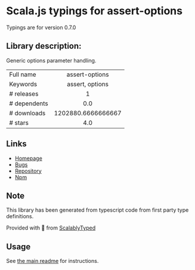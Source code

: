 
# Scala.js typings for assert-options

Typings are for version 0.7.0

## Library description:
Generic options parameter handling.

|                    |                 |
| ------------------ | :-------------: |
| Full name          | assert-options |
| Keywords           | assert, options |
| # releases         | 1 |
| # dependents       | 0.0 |
| # downloads        | 1202880.6666666667 |
| # stars            | 4.0 |

## Links
- [Homepage](https://github.com/vitaly-t/assert-options)
- [Bugs](https://github.com/vitaly-t/assert-options/issues)
- [Repository](https://github.com/vitaly-t/assert-options)
- [Npm](https://www.npmjs.com/package/assert-options)
    


## Note
This library has been generated from typescript code from first party type definitions.

Provided with :purple_heart: from [ScalablyTyped](https://github.com/oyvindberg/ScalablyTyped)

## Usage
See [the main readme](../../readme.md) for instructions.


